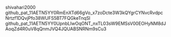 shivahari2000
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
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
